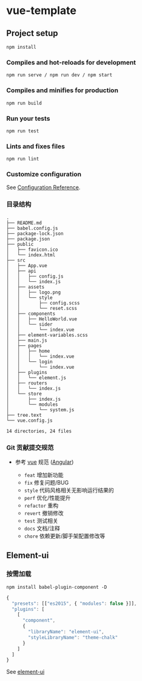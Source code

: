 # vue-template

## Project setup
```
npm install
```

### Compiles and hot-reloads for development
```
npm run serve / npm run dev / npm start
```

### Compiles and minifies for production
```
npm run build
```

### Run your tests
```
npm run test
```

### Lints and fixes files
```
npm run lint
```

### Customize configuration
See [Configuration Reference](https://cli.vuejs.org/config/).

### 目录结构

```
.
├── README.md
├── babel.config.js
├── package-lock.json
├── package.json
├── public
│   ├── favicon.ico
│   └── index.html
├── src
│   ├── App.vue
│   ├── api
│   │   ├── config.js
│   │   └── index.js
│   ├── assets
│   │   ├── logo.png
│   │   └── style
│   │       ├── config.scss
│   │       └── reset.scss
│   ├── components
│   │   ├── HelloWorld.vue
│   │   └── sider
│   │       └── index.vue
│   ├── element-variables.scss
│   ├── main.js
│   ├── pages
│   │   ├── home
│   │   │   └── index.vue
│   │   └── login
│   │       └── index.vue
│   ├── plugins
│   │   └── element.js
│   ├── routers
│   │   └── index.js
│   └── store
│       ├── index.js
│       └── modules
│           └── system.js
├── tree.text
└── vue.config.js

14 directories, 24 files

```

### Git 贡献提交规范

- 参考 [vue](https://github.com/vuejs/vue/blob/dev/.github/COMMIT_CONVENTION.md) 规范 ([Angular](https://github.com/conventional-changelog/conventional-changelog/tree/master/packages/conventional-changelog-angular))

    - `feat` 增加新功能
    - `fix` 修复问题/BUG
    - `style` 代码风格相关无影响运行结果的
    - `perf` 优化/性能提升
    - `refactor` 重构
    - `revert` 撤销修改
    - `test` 测试相关
    - `docs` 文档/注释
    - `chore` 依赖更新/脚手架配置修改等

## Element-ui

### 按需加载
```textmate
npm install babel-plugin-component -D
```
```js
{
  "presets": [["es2015", { "modules": false }]],
  "plugins": [
    [
      "component",
      {
        "libraryName": "element-ui",
        "styleLibraryName": "theme-chalk"
      }
    ]
  ]
}
```

See [element-ui](https://element.eleme.cn/#/zh-CN)
